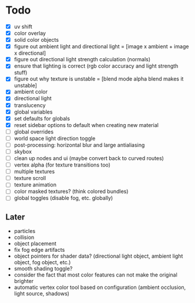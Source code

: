 Todo
=======

- [x] uv shift
- [x] color overlay
- [x] solid color objects
- [x] figure out ambient light and directional light = [image x ambient + image x directional]
- [x] figure out directional light strength calculation (normals)
- [x] ensure that lighting is correct (rgb color accuracy and light strength stuff)
- [x] figure out why texture is unstable = [blend mode alpha blend makes it unstable]
- [x] ambient color
- [x] directional light
- [x] translucency
- [x] global variables
- [x] set defaults for globals
- [x] reset sidebar options to default when creating new material
- [ ] global overrides
- [ ] world space light direction toggle
- [ ] post-processing: horizontal blur and large antialiasing
- [ ] skybox
- [ ] clean up nodes and ui (maybe convert back to curved routes)
- [ ] vertex alpha (for texture transitions too)
- [ ] multiple textures
- [ ] texture scroll
- [ ] texture animation
- [ ] color masked textures? (think colored bundles)
- [ ] global toggles (disable fog, etc. globally)

Later
-----

- particles
- collision
- object placement
- fix fog edge artifacts
- object pointers for shader data? (directional light object, ambient light object, fog object, etc.)
- smooth shading toggle?
- consider the fact that most color features can not make the original brighter
- automatic vertex color tool based on configuration (ambient occlusion, light source, shadows)
